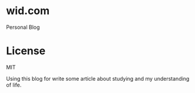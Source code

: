 # wid.com
Personal Blog
# License
MIT

  Using this blog for write some article about studying and my understanding
of life.
